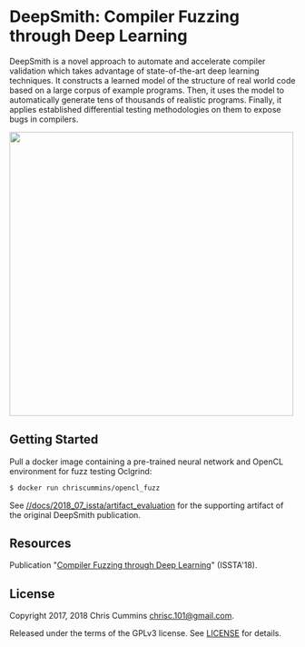 # DeepSmith: Compiler Fuzzing through Deep Learning

DeepSmith is a novel approach to automate and accelerate compiler validation
which takes advantage of state-of-the-art deep learning techniques. It
constructs a learned model of the structure of real world code based on a large
corpus of example programs. Then, it uses the model to automatically generate
tens of thousands of realistic programs. Finally, it applies established
differential testing methodologies on them to expose bugs in compilers.

<img src="../../docs/2018_07_issta/img/deepsmith.png" height="500">

## Getting Started

Pull a docker image containing a pre-trained neural network and OpenCL
environment for fuzz testing Oclgrind:

```sh
$ docker run chriscummins/opencl_fuzz
```

See
[//docs/2018_07_issta/artifact_evaluation](/docs/2018_07_issta/artifact_evaluation)
for the supporting artifact of the original DeepSmith publication.

## Resources

Publication
"[Compiler Fuzzing through Deep Learning](https://chriscummins.cc/pub/2018-issta.pdf)"
(ISSTA'18).

## License

Copyright 2017, 2018 Chris Cummins <chrisc.101@gmail.com>.

Released under the terms of the GPLv3 license. See [LICENSE](/LICENSE) for
details.
